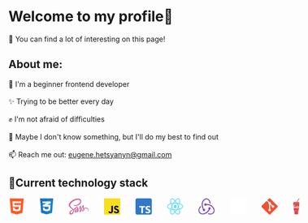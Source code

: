 # Welcome to my profile👋

💬 You can find a lot of interesting on this page!
## About me:
 🤩 I'm a beginner frontend developer<br><br>
 ✨ Trying to be better every day<br><br>
 :fist: I'm not afraid of difficulties<br><br> 
🔭 Maybe I don't know something, but I'll do my best to find out<br><br>
📫 Reach me out: eugene.hetsyanyn@gmail.com

## 📌Current technology stack
<div style="display: flex"> 
   <img align="left" src="https://github.com/D1nviz/D1nviz/blob/master/Images/html.png" alt="HTML 5" width="32px">
   <img align="left"src="https://github.com/D1nviz/D1nviz/blob/master/Images/css.png" title="CSS" alt="CSS 3" width="26px" style="margin-left: 30px;">
   <img align="left" src="https://github.com/D1nviz/D1nviz/blob/master/Images/sass.png" title="SASS" alt="SASS" width="40px" style="margin-left: 30px;">
   <img align="left" src="https://github.com/D1nviz/D1nviz/blob/master/Images/js.png" title="JS" alt="JS" width="32px" style="margin-left: 30px;">
   <img align="left" src="https://github.com/D1nviz/D1nviz/blob/master/Images/TS.png" title="TS" alt="TS" width="32px" style="margin-left: 30px;">
   <img align="left" src="https://github.com/D1nviz/D1nviz/blob/master/Images/react.png" title="React" alt="React" width="32px" style="margin-left: 30px;">
   <img align="left" src="https://github.com/D1nviz/D1nviz/blob/master/Images/redux.png" title="Redux" alt="Redux" width="32px" style="margin-left: 30px;">
  <img align="left" src="https://github.com/D1nviz/D1nviz/blob/master/Images/next-js.svg" title="Next.js" alt="Next.js" width="32px" style="margin-left: 30px;">
   <img align="left" src="https://github.com/D1nviz/D1nviz/blob/master/Images/git.png" title="Git" alt="Git" width="32px" style="margin-left: 30px;">
   <img align="left" src="https://github.com/D1nviz/D1nviz/blob/master/Images/gulp.png" title="Gulp.js" alt="Gulp.js" width="13px" style="margin-left: 30px;"> 
</div>

